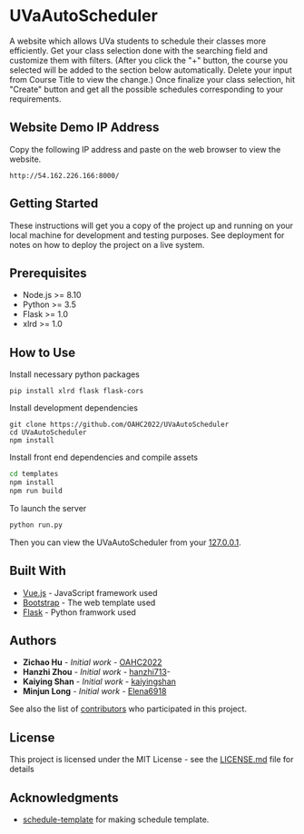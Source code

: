 # UVaAutoScheduler

A website which allows UVa students to schedule their classes more efficiently. Get your class selection done with the searching field and customize them with filters. (After you click the "+" button, the course you selected will be added to the section below automatically. Delete your input from Course Title to view the change.) Once finalize your class selection, hit "Create" button and get all the possible schedules corresponding to your requirements.

## Website Demo IP Address

Copy the following IP address and paste on the web browser to view the website.

```
http://54.162.226.166:8000/
```

## Getting Started

These instructions will get you a copy of the project up and running on your local machine for development and testing purposes. See deployment for notes on how to deploy the project on a live system.

## Prerequisites

-   Node.js >= 8.10
-   Python >= 3.5
-   Flask >= 1.0
-   xlrd >= 1.0

## How to Use

Install necessary python packages

```
pip install xlrd flask flask-cors
```

Install development dependencies

```
git clone https://github.com/OAHC2022/UVaAutoScheduler
cd UVaAutoScheduler
npm install
```

Install front end dependencies and compile assets

```bash
cd templates
npm install
npm run build
```

To launch the server

```bash
python run.py
```

Then you can view the UVaAutoScheduler from your [127.0.0.1](http://127.0.0.1:8000/).

## Built With

-   [Vue.js](https://vuejs.org) - JavaScript framework used
-   [Bootstrap](https://getbootstrap.com/) - The web template used
-   [Flask](http://flask.pocoo.org/) - Python framwork used

## Authors

-   **Zichao Hu** - _Initial work_ - [OAHC2022](https://github.com/OAHC2022)
-   **Hanzhi Zhou** - _Initial work_ - [hanzhi713](https://github.com/hanzhi713)-
-   **Kaiying Shan** - _Initial work_ - [kaiyingshan](https://github.com/kaiyingshan)
-   **Minjun Long** - _Initial work_ - [Elena6918](https://github.com/Elena6918)

See also the list of [contributors](https://github.com/OAHC2022/UVaAutoScheduler/graphs/contributors) who participated in this project.

## License

This project is licensed under the MIT License - see the [LICENSE.md](LICENSE.md) file for details

## Acknowledgments

-   [schedule-template](https://github.com/CodyHouse/schedule-template) for making schedule template.
